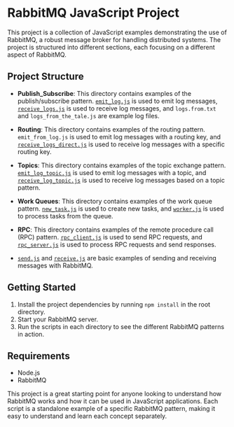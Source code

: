 # RabbitMQ JavaScript Project

This project is a collection of JavaScript examples demonstrating the use of RabbitMQ, a robust message broker for handling distributed systems. The project is structured into different sections, each focusing on a different aspect of RabbitMQ.

## Project Structure

- **Publish_Subscribe**: This directory contains examples of the publish/subscribe pattern. [`emit_log.js`](command:_github.copilot.openRelativePath?%5B%22Publish_Subscribe%2Femit_log.js%22%5D "Publish_Subscribe/emit_log.js") is used to emit log messages, [`receive_logs.js`](command:_github.copilot.openRelativePath?%5B%22Publish_Subscribe%2Freceive_logs.js%22%5D "Publish_Subscribe/receive_logs.js") is used to receive log messages, and `logs.from.txt` and `logs_from_the_tale.js` are example log files.

- **Routing**: This directory contains examples of the routing pattern. `emit_from_log.js` is used to emit log messages with a routing key, and [`receive_logs_direct.js`](command:_github.copilot.openRelativePath?%5B%22Routing%2Freceive_logs_direct.js%22%5D "Routing/receive_logs_direct.js") is used to receive log messages with a specific routing key.

- **Topics**: This directory contains examples of the topic exchange pattern. [`emit_log_topic.js`](command:_github.copilot.openRelativePath?%5B%22Topics%2Femit_log_topic.js%22%5D "Topics/emit_log_topic.js") is used to emit log messages with a topic, and [`receive_log_topic.js`](command:_github.copilot.openRelativePath?%5B%22Topics%2Freceive_log_topic.js%22%5D "Topics/receive_log_topic.js") is used to receive log messages based on a topic pattern.

- **Work Queues**: This directory contains examples of the work queue pattern. [`new_task.js`](command:_github.copilot.openRelativePath?%5B%22work_queues%2Fnew_task.js%22%5D "work_queues/new_task.js") is used to create new tasks, and [`worker.js`](command:_github.copilot.openRelativePath?%5B%22work_queues%2Fworker.js%22%5D "work_queues/worker.js") is used to process tasks from the queue.

- **RPC**: This directory contains examples of the remote procedure call (RPC) pattern. [`rpc_client.js`](command:_github.copilot.openRelativePath?%5B%22rpc%2Frpc_client.js%22%5D "rpc/rpc_client.js") is used to send RPC requests, and [`rpc_server.js`](command:_github.copilot.openRelativePath?%5B%22rpc%2Frpc_server.js%22%5D "rpc/rpc_server.js") is used to process RPC requests and send responses.

- [`send.js`](command:_github.copilot.openRelativePath?%5B%22send.js%22%5D "send.js") and [`receive.js`](command:_github.copilot.openRelativePath?%5B%22receive.js%22%5D "receive.js") are basic examples of sending and receiving messages with RabbitMQ.

## Getting Started

1. Install the project dependencies by running `npm install` in the root directory.
2. Start your RabbitMQ server.
3. Run the scripts in each directory to see the different RabbitMQ patterns in action.

## Requirements

- Node.js
- RabbitMQ

This project is a great starting point for anyone looking to understand how RabbitMQ works and how it can be used in JavaScript applications. Each script is a standalone example of a specific RabbitMQ pattern, making it easy to understand and learn each concept separately.